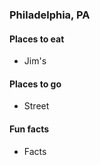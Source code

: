 ### Philadelphia, PA

#### Places to eat
  - Jim's
  
#### Places to go
  - Street
  
#### Fun facts
  - Facts
